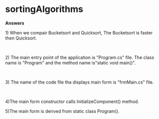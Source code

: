 # sortingAlgorithms
<b>Answers</b></br>
<p>1) When we compair Bucketsort and Quicksort, The Bucketsort is faster then Quicksort.</p></br>
<p>2) The main entry point of the application is "Program.cs" file. The class name is "Program" and the method name is"static void main()".</p></br>
<p>3) The name of the code file tha displays main form is "frmMain.cs" file.</p></br>
<p>4)The main form constructor calls InitializeComponent() method.
<p>5)The main form is derived from static class Program().


